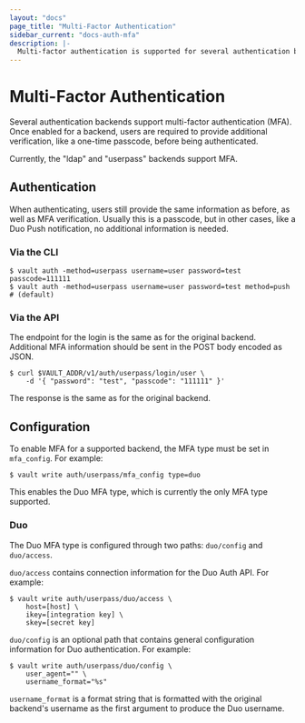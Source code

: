 ```yaml
---
layout: "docs"
page_title: "Multi-Factor Authentication"
sidebar_current: "docs-auth-mfa"
description: |-
  Multi-factor authentication is supported for several authentication backends.
---
```


# Multi-Factor Authentication

Several authentication backends support multi-factor authentication (MFA). Once enabled for
a backend, users are required to provide additional verification, like a one-time passcode,
before being authenticated.

Currently, the "ldap" and "userpass" backends support MFA.

## Authentication

When authenticating, users still provide the same information as before, as well as
MFA verification. Usually this is a passcode, but in other cases, like a Duo Push
notification, no additional information is needed.

### Via the CLI

```shell
$ vault auth -method=userpass username=user password=test passcode=111111
$ vault auth -method=userpass username=user password=test method=push  # (default)
```

### Via the API

The endpoint for the login is the same as for the original backend. Additional
MFA information should be sent in the POST body encoded as JSON.

```shell
$ curl $VAULT_ADDR/v1/auth/userpass/login/user \
    -d '{ "password": "test", "passcode": "111111" }'
```

The response is the same as for the original backend.

## Configuration

To enable MFA for a supported backend, the MFA type must be set in `mfa_config`. For example:

```shell
$ vault write auth/userpass/mfa_config type=duo
```

This enables the Duo MFA type, which is currently the only MFA type supported.

### Duo

The Duo MFA type is configured through two paths: `duo/config` and `duo/access`. 

`duo/access` contains connection information for the Duo Auth API. For example:

```shell
$ vault write auth/userpass/duo/access \
    host=[host] \
    ikey=[integration key] \
    skey=[secret key]
```

`duo/config` is an optional path that contains general configuration information
for Duo authentication. For example:

```shell
$ vault write auth/userpass/duo/config \
    user_agent="" \
    username_format="%s"
```

`username_format` is a format string that is formatted with the original backend's
username as the first argument to produce the Duo username.
